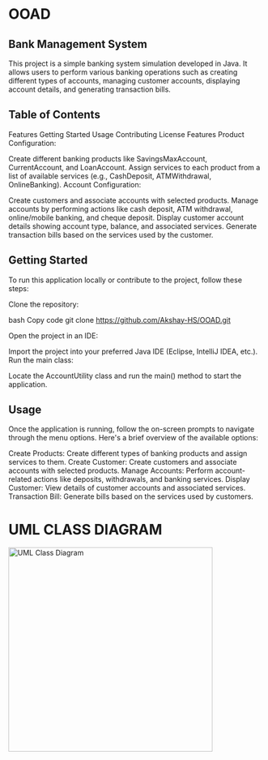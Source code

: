 # OOAD
## Bank Management System
This project is a simple banking system simulation developed in Java. It allows users to perform various banking operations such as creating different types of accounts, managing customer accounts, displaying account details, and generating transaction bills.

## Table of Contents
Features
Getting Started
Usage
Contributing
License
Features
Product Configuration:

Create different banking products like SavingsMaxAccount, CurrentAccount, and LoanAccount.
Assign services to each product from a list of available services (e.g., CashDeposit, ATMWithdrawal, OnlineBanking).
Account Configuration:

Create customers and associate accounts with selected products.
Manage accounts by performing actions like cash deposit, ATM withdrawal, online/mobile banking, and cheque deposit.
Display customer account details showing account type, balance, and associated services.
Generate transaction bills based on the services used by the customer.

## Getting Started
To run this application locally or contribute to the project, follow these steps:

Clone the repository:

bash
Copy code
git clone https://github.com/Akshay-HS/OOAD.git

Open the project in an IDE:

Import the project into your preferred Java IDE (Eclipse, IntelliJ IDEA, etc.).
Run the main class:

Locate the AccountUtility class and run the main() method to start the application.

## Usage
Once the application is running, follow the on-screen prompts to navigate through the menu options. Here's a brief overview of the available options:

Create Products: Create different types of banking products and assign services to them.
Create Customer: Create customers and associate accounts with selected products.
Manage Accounts: Perform account-related actions like deposits, withdrawals, and banking services.
Display Customer: View details of customer accounts and associated services.
Transaction Bill: Generate bills based on the services used by customers.

# UML CLASS DIAGRAM
<img width="403" alt="UML Class Diagram" src="https://github.com/Akshay-HS/OOAD/assets/68019762/d50c7108-c00e-4db3-84ce-bde1745034e8">
